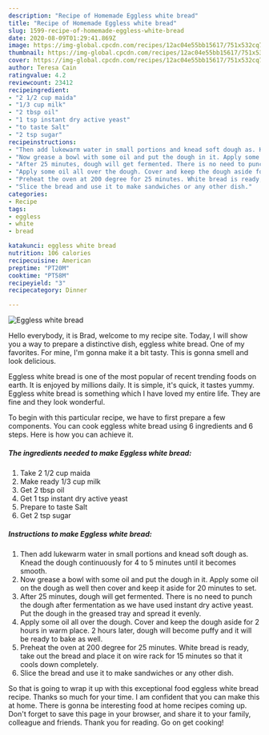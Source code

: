 ```yaml
---
description: "Recipe of Homemade Eggless white bread"
title: "Recipe of Homemade Eggless white bread"
slug: 1599-recipe-of-homemade-eggless-white-bread
date: 2020-08-09T01:29:41.869Z
image: https://img-global.cpcdn.com/recipes/12ac04e55bb15617/751x532cq70/eggless-white-bread-recipe-main-photo.jpg
thumbnail: https://img-global.cpcdn.com/recipes/12ac04e55bb15617/751x532cq70/eggless-white-bread-recipe-main-photo.jpg
cover: https://img-global.cpcdn.com/recipes/12ac04e55bb15617/751x532cq70/eggless-white-bread-recipe-main-photo.jpg
author: Teresa Cain
ratingvalue: 4.2
reviewcount: 23412
recipeingredient:
- "2 1/2 cup maida"
- "1/3 cup milk"
- "2 tbsp oil"
- "1 tsp instant dry active yeast"
- "to taste Salt"
- "2 tsp sugar"
recipeinstructions:
- "Then add lukewarm water in small portions and knead soft dough as. Knead the dough continuously for 4 to 5 minutes until it becomes smooth."
- "Now grease a bowl with some oil and put the dough in it. Apply some oil on the dough as well then cover and keep it aside for 20 minutes to set."
- "After 25 minutes, dough will get fermented. There is no need to punch the dough after fermentation as we have used instant dry active yeast. Put the dough in the greased tray and spread it evenly."
- "Apply some oil all over the dough. Cover and keep the dough aside for 2 hours in warm place. 2 hours later, dough will become puffy and it will be ready to bake as well."
- "Preheat the oven at 200 degree for 25 minutes. White bread is ready, take out the bread and place it on wire rack for 15 minutes so that it cools down completely."
- "Slice the bread and use it to make sandwiches or any other dish."
categories:
- Recipe
tags:
- eggless
- white
- bread

katakunci: eggless white bread 
nutrition: 106 calories
recipecuisine: American
preptime: "PT20M"
cooktime: "PT58M"
recipeyield: "3"
recipecategory: Dinner

---
```



![Eggless white bread](https://img-global.cpcdn.com/recipes/12ac04e55bb15617/751x532cq70/eggless-white-bread-recipe-main-photo.jpg)

Hello everybody, it is Brad, welcome to my recipe site. Today, I will show you a way to prepare a distinctive dish, eggless white bread. One of my favorites. For mine, I'm gonna make it a bit tasty. This is gonna smell and look delicious.



Eggless white bread is one of the most popular of recent trending foods on earth. It is enjoyed by millions daily. It is simple, it's quick, it tastes yummy. Eggless white bread is something which I have loved my entire life. They are fine and they look wonderful.


To begin with this particular recipe, we have to first prepare a few components. You can cook eggless white bread using 6 ingredients and 6 steps. Here is how you can achieve it.

<!--inarticleads1-->

##### The ingredients needed to make Eggless white bread:

1. Take 2 1/2 cup maida
1. Make ready 1/3 cup milk
1. Get 2 tbsp oil
1. Get 1 tsp instant dry active yeast
1. Prepare to taste Salt
1. Get 2 tsp sugar




<!--inarticleads2-->

##### Instructions to make Eggless white bread:

1. Then add lukewarm water in small portions and knead soft dough as. Knead the dough continuously for 4 to 5 minutes until it becomes smooth.
1. Now grease a bowl with some oil and put the dough in it. Apply some oil on the dough as well then cover and keep it aside for 20 minutes to set.
1. After 25 minutes, dough will get fermented. There is no need to punch the dough after fermentation as we have used instant dry active yeast. Put the dough in the greased tray and spread it evenly.
1. Apply some oil all over the dough. Cover and keep the dough aside for 2 hours in warm place. 2 hours later, dough will become puffy and it will be ready to bake as well.
1. Preheat the oven at 200 degree for 25 minutes. White bread is ready, take out the bread and place it on wire rack for 15 minutes so that it cools down completely.
1. Slice the bread and use it to make sandwiches or any other dish.




So that is going to wrap it up with this exceptional food eggless white bread recipe. Thanks so much for your time. I am confident that you can make this at home. There is gonna be interesting food at home recipes coming up. Don't forget to save this page in your browser, and share it to your family, colleague and friends. Thank you for reading. Go on get cooking!
